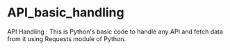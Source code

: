 # API_basic_handling
API Handling : This is Python's basic code to handle any API and fetch data from it using Requests module of Python. 

